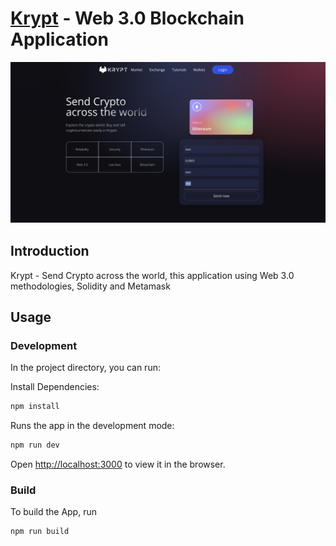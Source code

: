 # [Krypt](https://krypt-web3-react.netlify.app/) - Web 3.0 Blockchain Application

![Krypt](https://github.com/kalibani/web3.0-App/blob/main/client/src/images/Screen%20Shot%202022-01-09%20at%2018.59.26.png)

## Introduction

Krypt - Send Crypto across the world, this application using Web 3.0 methodologies, Solidity and Metamask

## Usage

### Development

In the project directory, you can run:

Install Dependencies:

```bash
npm install
```

Runs the app in the development mode:

```bash
npm run dev
```

Open [http://localhost:3000](http://localhost:3000) to view it in the browser.

### Build

To build the App, run

```bash
npm run build
```
